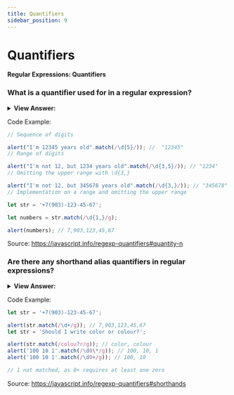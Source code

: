 ```yaml
---
title: Quantifiers
sidebar_position: 9
---
```


# Quantifiers

**Regular Expressions: Quantifiers**

<head>
  <title>Quantifiers - JavaScript Interview Questions & Answers</title>
  <meta charSet="utf-8" />
</head>

### What is a quantifier used for in a regular expression?

<details>
  <summary><strong>View Answer:</strong></summary>
  <div>
  <div><strong>Interview Response:</strong> A quantifier is used to find the exact count in a sequence of digits. For example, if we are looking for a sequence of numbers like 123-456. We can used \d&#123;3&#125; which will return 123,456.
    </div>
  </div>
</details>

Code Example:

```js
// Sequence of digits

alert("I'm 12345 years old".match(/\d{5}/)); //  "12345"
// Range of digits

alert("I'm not 12, but 1234 years old".match(/\d{3,5}/)); // "1234"
// Omitting the upper range with \d{3,}

alert("I'm not 12, but 345678 years old".match(/\d{3,}/)); // "345678"
// Implementation on a range and omitting the upper range

let str = '+7(903)-123-45-67';

let numbers = str.match(/\d{1,}/g);

alert(numbers); // 7,903,123,45,67
```

Source: <https://javascript.info/regexp-quantifiers#quantity-n>

### Are there any shorthand alias quantifiers in regular expressions?

<details>
  <summary><strong>View Answer:</strong></summary>
  <div>
  <div><strong>Interview Response:</strong> There are shorthands for most used quantifiers, like \d+ which looks for numbers and is a shorthand way for \d&#123;1,&#125;,. Quantifiers are used very often. They serve as the main “building block” of complex regular expressions. Using shorthand aliases can help reduce the amount of code necessary to implement an expression.
    </div>
  </div>
</details>

Code Example:

```js
let str = '+7(903)-123-45-67';

alert(str.match(/\d+/g)); // 7,903,123,45,67
let str = 'Should I write color or colour?';

alert(str.match(/colou?r/g)); // color, colour
alert('100 10 1'.match(/\d0\*/g)); // 100, 10, 1
alert('100 10 1'.match(/\d0+/g)); // 100, 10

// 1 not matched, as 0+ requires at least one zero
```

Source: <https://javascript.info/regexp-quantifiers#shorthands>
